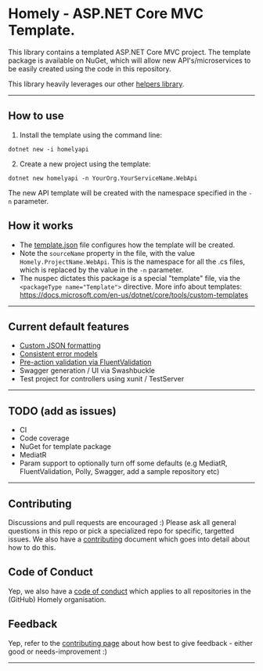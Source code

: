 # Homely - ASP.NET Core MVC Template.
This library contains a templated ASP.NET Core MVC project. The template package is available on NuGet, which will allow new API's/microservices to be easily created using the code in this repository. 

This library heavily leverages our other [helpers library](https://github.com/Homely/Homely.AspNetCore.Mvc.Helpers).

---
## How to use
1. Install the template using the command line:
```
dotnet new -i homelyapi
```

2. Create a new project using the template:
```
dotnet new homelyapi -n YourOrg.YourServiceName.WebApi
```

The new API template will be created with the namespace specified in the `-n` parameter. 

## How it works
- The [template.json](.template.config\template.json) file configures how the template will be created.
- Note the `sourceName` property in the file, with the value `Homely.ProjectName.WebApi`. This is the namespace for all the .cs files, which is replaced by the value in the `-n` parameter.
- The nuspec dictates this package is a special "template" file, via the `<packageType name="Template">` directive.
More info about templates: https://docs.microsoft.com/en-us/dotnet/core/tools/custom-templates
---
## Current default features
- [Custom JSON formatting](https://github.com/Homely/Homely.AspNetCore.Mvc.Helpers#consistent-api-error-schema-and-json-responses)
- [Consistent error models](https://github.com/Homely/Homely.AspNetCore.Mvc.Helpers#500-internal-server-error-unhandled-errors-are-json-results)
- [Pre-action validation via FluentValidation](https://github.com/Homely/Homely.AspNetCore.Mvc.Helpers#automatic-model-validation-via-fluentvalidation)
- Swagger generation / UI via Swashbuckle
- Test project for controllers using xunit / TestServer

---

## TODO (add as issues)
- CI
- Code coverage
- NuGet for template package
- MediatR
- Param support to optionally turn off some defaults (e.g MediatR, FluentValidation, Polly, Swagger, add a sample repository etc)

---

## Contributing

Discussions and pull requests are encouraged :) Please ask all general questions in this repo or pick a specialized repo for specific, targetted issues. We also have a [contributing](https://github.com/Homely/Homely/blob/master/CONTRIBUTING.md) document which goes into detail about how to do this.

## Code of Conduct
Yep, we also have a [code of conduct](https://github.com/Homely/Homely/blob/master/CODE_OF_CONDUCT.md) which applies to all repositories in the (GitHub) Homely organisation.

## Feedback
Yep, refer to the [contributing page](https://github.com/Homely/Homely/blob/master/CONTRIBUTING.md) about how best to give feedback - either good or needs-improvement :)

---
